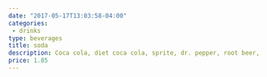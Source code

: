```yaml
---
date: "2017-05-17T13:03:58-04:00"
categories:
 - drinks
type: beverages
title: soda
description: Coca cola, diet coca cola, sprite, dr. pepper, root beer, arnold palmer, lemonade
price: 1.85
---
```

